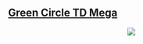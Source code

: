[Green Circle TD Mega](/green-circle-td-mega/)
---
<div align="center"><img src="https://badges.pufler.dev/visits/wcedit/wcedit.github.io"></div>
